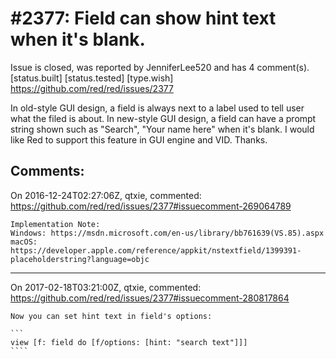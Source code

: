 
#2377: Field can show hint text when it's blank.
================================================================================
Issue is closed, was reported by JenniferLee520 and has 4 comment(s).
[status.built] [status.tested] [type.wish]
<https://github.com/red/red/issues/2377>

In old-style GUI design, a field is always next to a label used to tell user what the filed is about. In new-style GUI design, a field can have a prompt string shown such as "Search", "Your name here" when it's blank. I would like Red to support this feature in GUI engine and VID. Thanks.


Comments:
--------------------------------------------------------------------------------

On 2016-12-24T02:27:06Z, qtxie, commented:
<https://github.com/red/red/issues/2377#issuecomment-269064789>

    Implementation Note: 
    Windows: https://msdn.microsoft.com/en-us/library/bb761639(VS.85).aspx
    macOS: https://developer.apple.com/reference/appkit/nstextfield/1399391-placeholderstring?language=objc

--------------------------------------------------------------------------------

On 2017-02-18T03:21:00Z, qtxie, commented:
<https://github.com/red/red/issues/2377#issuecomment-280817864>

    Now you can set hint text in field's options:
    
    ```
    view [f: field do [f/options: [hint: "search text"]]]
    ````

